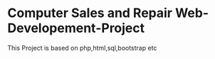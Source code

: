 # Computer Sales and Repair Web-Developement-Project
This Project is based on php,html,sql,bootstrap etc
